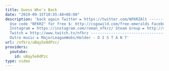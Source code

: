 ```yaml
---
title: Guess Who's Back
date: "2019-09-15T10:35:48+08:00"
description: 'back again Twitter ► https://twitter.com/NFKRZAlt ---------------------------------
  Use code "NFKRZ" for free $: http://csgowild.com/free-emeralds Facebook ► https://www.facebook.com/NFKRZ1
  Instagram ► https://instagram.com/roman_nfkrz/ Steam Group ► http://steamcommunity.com/groups/nfkrzgroup
  Twitch ► http://www.twitch.tv/nfkrz --------------------------------- Music: ---------------------------------
  Outro music ► MajorLeagueWobs/Holder - D I S T A N T'
url: /nfkrz/uBqy5e0dPzc/
providers:
  youtube:
    id: uBqy5e0dPzc
type: video
---
```

